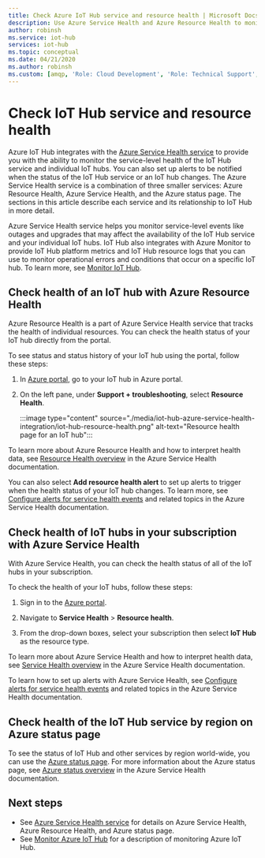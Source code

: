```yaml
---
title: Check Azure IoT Hub service and resource health | Microsoft Docs
description: Use Azure Service Health and Azure Resource Health to monitor your IoT Hub
author: robinsh
ms.service: iot-hub
services: iot-hub
ms.topic: conceptual
ms.date: 04/21/2020
ms.author: robinsh
ms.custom: [amqp, 'Role: Cloud Development', 'Role: Technical Support', devx-track-csharp]
---
```


# Check IoT Hub service and resource health

Azure IoT Hub integrates with the [Azure Service Health service](../service-health/overview.md) to provide you with the ability to monitor the service-level health of the IoT Hub service and individual IoT hubs. You can also set up alerts to be notified when the status of the IoT Hub service or an IoT hub changes. The Azure Service Health service is a combination of three smaller services: Azure Resource Health, Azure Service Health, and the Azure status page. The sections in this article describe each service and its relationship to IoT Hub in more detail.

Azure Service Health service helps you monitor service-level events like outages and upgrades that may affect the availability of the IoT Hub service and your individual IoT hubs. IoT Hub also integrates with Azure Monitor to provide IoT Hub platform metrics and IoT Hub resource logs that you can use to monitor operational errors and conditions that occur on a specific IoT hub. To learn more, see [Monitor IoT Hub](monitor-iot-hub.md).

## Check health of an IoT hub with Azure Resource Health

Azure Resource Health is a part of Azure Service Health service that tracks the health of individual resources. You can check the health status of your IoT hub directly from the portal.

To see status and status history of your IoT hub using the portal, follow these steps:

1. In [Azure portal](https://portal.azure.com), go to your IoT hub in Azure portal.

1. On the left pane, under **Support + troubleshooting**, select **Resource Health**.

    :::image type="content" source="./media/iot-hub-azure-service-health-integration/iot-hub-resource-health.png" alt-text="Resource health page for an IoT hub":::

To learn more about Azure Resource Health and how to interpret health data, see [Resource Health overview](../service-health/resource-health-overview.md) in the Azure Service Health documentation.

You can also select **Add resource health alert** to set up alerts to trigger when the health status of your IoT hub changes. To learn more, see [Configure alerts for service health events](../service-health/alerts-activity-log-service-notifications-portal.md) and related topics in the Azure Service Health documentation.

## Check health of IoT hubs in your subscription with Azure Service Health

With Azure Service Health, you can check the health status of all of the IoT hubs in your subscription.

To check the health of your IoT hubs, follow these steps:

1. Sign in to the [Azure portal](https://portal.azure.com).

2. Navigate to **Service Health** > **Resource health**.

3. From the drop-down boxes, select your subscription then select **IoT Hub** as the resource type.

To learn more about Azure Service Health and how to interpret health data, see [Service Health overview](../service-health/service-health-overview.md) in the Azure Service Health documentation.

To learn how to set up alerts with Azure Service Health, see [Configure alerts for service health events](../service-health/alerts-activity-log-service-notifications-portal.md) and related topics in the Azure Service Health documentation.

## Check health of the IoT Hub service by region on Azure status page

To see the status of IoT Hub and other services by region world-wide, you can use the [Azure status page](https://status.azure.com/status). For more information about the Azure status page, see [Azure status overview](../service-health/azure-status-overview.md) in the Azure Service Health documentation.

## Next steps

* See [Azure Service Health service](../service-health/overview.md) for details on Azure Service Health, Azure Resource Health, and Azure status page.
* See [Monitor Azure IoT Hub](monitor-iot-hub.md) for a description of monitoring Azure IoT Hub.
